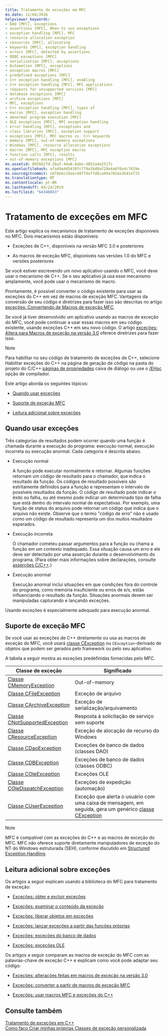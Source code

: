 ```yaml
---
title: Tratamento de exceções em MFC
ms.date: 11/04/2016
helpviewer_keywords:
- DAO [MFC], exceptions
- assertions [MFC], When to use exceptions
- exception handling [MFC], MFC
- resource allocation exception
- resources [MFC], allocating
- keywords [MFC], exception handling
- errors [MFC], detected by assertions
- ODBC exceptions [MFC]
- serialization [MFC], exceptions
- Automation [MFC], exceptions
- exception macros [MFC]
- predefined exceptions [MFC]
- C++ exception handling [MFC], enabling
- C++ exception handling [MFC], MFC applications
- requests for unsupported services [MFC]
- database exceptions [MFC]
- archive exceptions [MFC]
- MFC, exceptions
- C++ exception handling [MFC], types of
- macros [MFC], exception handling
- abnormal program execution [MFC]
- OLE exceptions [MFC], MFC exception handling
- error handling [MFC], exceptions and
- class libraries [MFC], exception support
- exceptions [MFC], MFC macros vs. C++ keywords
- memory [MFC], out-of-memory exceptions
- Windows [MFC], resource allocation exceptions
- macros [MFC], MFC exception macros
- function calls [MFC], results
- out-of-memory exceptions [MFC]
ms.assetid: 0926627d-2ba7-44a6-babe-d851a4a2517c
ms.openlocfilehash: afa49a4d54397cf79a3bd0af28e4a0f0a4c7639e
ms.sourcegitcommit: c6f8e6c2daec40ff4effd8ca99a7014a3b41ef33
ms.translationtype: MT
ms.contentlocale: pt-BR
ms.lasthandoff: 04/24/2019
ms.locfileid: "64346043"
---
```

# <a name="exception-handling-in-mfc"></a>Tratamento de exceções em MFC

Este artigo explica os mecanismos de tratamento de exceções disponíveis no MFC. Dois mecanismos estão disponíveis:

- Exceções de C++, disponíveis na versão MFC 3.0 e posteriores

- As macros de exceção MFC, disponíveis nas versões 1.0 do MFC e versões posteriores

Se você estiver escrevendo um novo aplicativo usando o MFC, você deve usar o mecanismo de C++. Se o seu aplicativo já usa esse mecanismo amplamente, você pode usar o mecanismo de macro.

Prontamente, é possível converter o código existente para usar as exceções do C++ em vez de macros de exceção MFC. Vantagens da conversão de seu código e diretrizes para fazer isso são descritas no artigo [exceções: Convertendo de Macros de exceção MFC](../mfc/exceptions-converting-from-mfc-exception-macros.md).

Se você já tiver desenvolvido um aplicativo usando as macros de exceção do MFC, você pode continuar a usar essas macros em seu código existente, usando exceções C++ em seu novo código. O artigo [exceções: Altera para Macros de exceção na versão 3.0](../mfc/exceptions-changes-to-exception-macros-in-version-3-0.md) oferece diretrizes para fazer isso.

> [!NOTE]
>  Para habilitar no seu código de tratamento de exceções de C++, selecione Habilitar exceções do C++ na página de geração de código na pasta do projeto do C/C++ [páginas de propriedades](../build/reference/property-pages-visual-cpp.md) caixa de diálogo ou use o [/EHsc](../build/reference/eh-exception-handling-model.md) opção de compilador.

Este artigo aborda os seguintes tópicos:

- [Quando usar exceções](#_core_when_to_use_exceptions)

- [Suporte de exceção MFC](#_core_mfc_exception_support)

- [Leitura adicional sobre exceções](#_core_further_reading_about_exceptions)

##  <a name="_core_when_to_use_exceptions"></a> Quando usar exceções

Três categorias de resultados podem ocorrer quando uma função é chamada durante a execução do programa: execução normal, execução incorreta ou execução anormal. Cada categoria é descrita abaixo.

- Execução normal

   A função pode executar normalmente e retornar. Algumas funções retornam um código de resultado para o chamador, que indica o resultado da função. Os códigos de resultado possíveis são estritamente definidos para a função e representam o intervalo de possíveis resultados da função. O código de resultado pode indicar o êxito ou falha, ou até mesmo pode indicar um determinado tipo de falha que está dentro do intervalo normal de expectativas. Por exemplo, uma função de status do arquivo pode retornar um código que indica que o arquivo não existe. Observe que o termo "código de erro" não é usado como um código de resultado representa um dos muitos resultados esperados.

- Execução incorreta

   O chamador cometeu passar argumentos para a função ou chama a função em um contexto inadequado. Essa situação causa um erro e ele deve ser detectado por uma asserção durante o desenvolvimento do programa. (Para obter mais informações sobre declarações, consulte [asserções C/C++](/visualstudio/debugger/c-cpp-assertions).)

- Execução anormal

   Execução anormal inclui situações em que condições fora do controle do programa, como memória insuficiente ou erros de e/s, estão influenciando o resultado da função. Situações anormais devem ser manipuladas capturando e lançando exceções.

Usando exceções é especialmente adequado para execução anormal.

##  <a name="_core_mfc_exception_support"></a> Suporte de exceção MFC

Se você usar as exceções de C++ diretamente ou usa as macros de exceção do MFC, você usará [classe CException](../mfc/reference/cexception-class.md) ou `CException`-derivado de objetos que podem ser gerados pelo framework ou pelo seu aplicativo.

A tabela a seguir mostra as exceções predefinidas fornecidas pelo MFC.

|Classe de exceção|Significado|
|---------------------|-------------|
|[Classe CMemoryException](../mfc/reference/cmemoryexception-class.md)|Out-of-memory|
|[Classe CFileException](../mfc/reference/cfileexception-class.md)|Exceção de arquivo|
|[Classe CArchiveException](../mfc/reference/carchiveexception-class.md)|Exceção de serialização/arquivamento|
|[Classe CNotSupportedException](../mfc/reference/cnotsupportedexception-class.md)|Resposta à solicitação de serviço sem suporte|
|[Classe CResourceException](../mfc/reference/cresourceexception-class.md)|Exceção de alocação de recurso do Windows|
|[Classe CDaoException](../mfc/reference/cdaoexception-class.md)|Exceções de banco de dados (classes DAO)|
|[Classe CDBException](../mfc/reference/cdbexception-class.md)|Exceções de banco de dados (classes ODBC)|
|[Classe COleException](../mfc/reference/coleexception-class.md)|Exceções OLE|
|[Classe COleDispatchException](../mfc/reference/coledispatchexception-class.md)|Exceções de expedição (automação)|
|[Classe CUserException](../mfc/reference/cuserexception-class.md)|Exceção que alerta o usuário com uma caixa de mensagem, em seguida, gera um genérico [classe CException](../mfc/reference/cexception-class.md)|

> [!NOTE]
>  MFC é compatível com as exceções do C++ e as macros de exceção do MFC. MFC não oferece suporte diretamente manipuladores de exceção do NT do Windows estruturada (SEH), conforme discutido em [Structured Exception Handling](/windows/desktop/debug/structured-exception-handling).

##  <a name="_core_further_reading_about_exceptions"></a> Leitura adicional sobre exceções

Os artigos a seguir explicam usando a biblioteca do MFC para tratamento de exceção:

- [Exceções: obter e excluir exceções](../mfc/exceptions-catching-and-deleting-exceptions.md)

- [Exceções: examinar o conteúdo da exceção](../mfc/exceptions-examining-exception-contents.md)

- [Exceções: liberar objetos em exceções](../mfc/exceptions-freeing-objects-in-exceptions.md)

- [Exceções: lançar exceções a partir das funções próprias](../mfc/exceptions-throwing-exceptions-from-your-own-functions.md)

- [Exceções: exceções do banco de dados](../mfc/exceptions-database-exceptions.md)

- [Exceções: exceções OLE](../mfc/exceptions-ole-exceptions.md)

Os artigos a seguir comparam as macros de exceção do MFC com as palavras-chave de exceção C++ e explicam como você pode adaptar seu código:

- [Exceções: alterações feitas em macros de exceção na versão 3.0](../mfc/exceptions-changes-to-exception-macros-in-version-3-0.md)

- [Exceções: converter a partir de macros de exceção MFC](../mfc/exceptions-converting-from-mfc-exception-macros.md)

- [Exceções: usar macros MFC e exceções do C++](../mfc/exceptions-using-mfc-macros-and-cpp-exceptions.md)

## <a name="see-also"></a>Consulte também

[Tratamento de exceções em C++](../cpp/cpp-exception-handling.md)<br/>
[Como faço Criar minhas próprias Classes de exceção personalizada](http://go.microsoft.com/fwlink/p/?linkid=128045)
